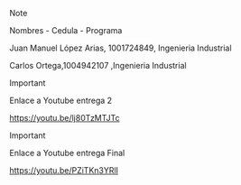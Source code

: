 > [!NOTE]
> Nombres - Cedula - Programa

Juan Manuel López Arias, 1001724849, Ingenieria Industrial

Carlos Ortega,1004942107 ,Ingenieria Industrial

> [!IMPORTANT]
> Enlace a Youtube entrega 2

https://youtu.be/lj80TzMTJTc

> [!IMPORTANT]
> Enlace a Youtube entrega Final

https://youtu.be/PZiTKn3YRlI





